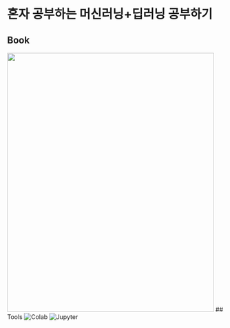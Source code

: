 # 혼자 공부하는 머신러닝+딥러닝 공부하기
## Book
<img src =https://sihan-son.github.io/images/book/hanbit/alone.jfif width="480" height="600"> 
## Tools
<img alt="Colab" src ="https://img.shields.io/badge/Colab-F9AB00.svg?&style=for-the-badge&logo=Google Colab&logoColor=black" /> <img alt="Jupyter" src ="https://img.shields.io/badge/Jupyter-F37626.svg?&style=for-the-badge&logo=Jupyter&logoColor=black"/>
